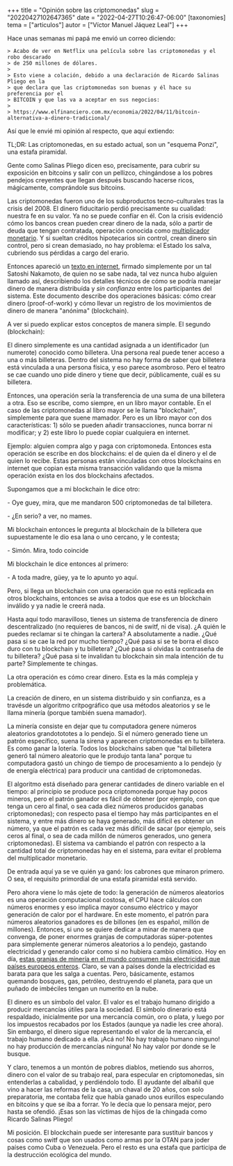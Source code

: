 +++
title = "Opinión sobre las criptomonedas"
slug = "20220427102647365"
date = "2022-04-27T10:26:47-06:00"
[taxonomies]
tema = ["articulos"]
autor = ["Víctor Manuel Jáquez Leal"]
+++

Hace unas semanas mi papá me envió un correo diciendo:

    > Acabo de ver en Netflix una película sobre las criptomonedas y el robo descarado
    > de 250 millones de dólares.
    >
    > Esto viene a colación, debido a una declaración de Ricardo Salinas Pliego en la
    > que declara que las criptomonedas son buenas y él hace su preferencia por el
    > BITCOIN y que las va a aceptar en sus negocios:
    >
    > https://www.elfinanciero.com.mx/economia/2022/04/11/bitcoin-alternativa-a-dinero-tradicional/

Así que le envié mi opinión al respecto, que aquí extiendo:

TL;DR: Las criptomonedas, en su estado actual, son un "esquema Ponzi",
una estafa piramidal.

Gente como Salinas Pliego dicen eso, precisamente, para cubrir su
exposición en bitcoins y salir con un pellizco, chingándose a los pobres
pendejos creyentes que llegan después buscando hacerse ricos,
mágicamente, comprándole sus bitcoins.

Las criptomonedas fueron uno de los subproductos tecno-culturales tras
la crisis del 2008. El dinero fiducitario perdió precisamente su
cualidad: nuestra fe en su valor. Ya no se puede confíar en él. Con la
crisis evidenció cómo los bancos crean pueden crear dinero de la nada,
sólo a partir de deuda que tengan contratada, operación conocida como
[multiplicador
monetario](https://es.wikipedia.org/wiki/Multiplicador_monetario). Y si
sueltan créditos hipotecarios sin control, crean dinero sin control,
pero si crean demasiado, no hay problema: el Estado los salva, cubriendo
sus pérdidas a cargo del erario.

Entonces apareció un [texto en
internet](http://satoshinakamoto.me/bitcoin.pdf), firmado simplemente
por un tal Satoshi Nakamoto, de quien no se sabe nada, tal vez nunca
hubo alguien llamado así, describiendo los detalles técnicos de cómo se
podría manejar dinero de manera distribuída y *sin confianza* entre los
participantes del sistema. Este documento describe dos operaciones
básicas: cómo crear dinero (proof-of-work) y cómo llevar un registro de
los movimientos de dinero de manera "anónima" (blockchain).

A ver si puedo explicar estos conceptos de manera simple. El segundo
(blockchain):

El dinero simplemente es una cantidad asignada a un identificador (un
numerote) conocido como billetera. Una persona real puede tener acceso a
una o más billeteras. Dentro del sistema no hay forma de saber qué
billetera está vinculada a una persona física, y eso parece asombroso.
Pero el teatro se cae cuando uno pide dinero y tiene que decir,
públicamente, cuál es su billetera.

Entonces, una operación sería la transferencia de una suma de una
billetera a otra. Eso se escribe, como siempre, en un libro mayor
contable. En el caso de las criptomonedas al libro mayor se le llama
"blockchain", simplemente para que suene mamador. Pero es un libro mayor
con dos características: 1) sólo se pueden añadir transacciones, nunca
borrar ni modificar; y 2) este libro lo puede copiar cualquiera en
internet.

Ejemplo: alguien compra algo y paga con criptomoneda. Entonces esta
operación se escribe en dos blockchains: el de quien da el dinero y el
de quien lo recibe. Estas personas están vinculadas con otros
blockchains en internet que copian esta misma transacción validando que
la misma operación exista en los dos blockchains afectados.

Supongamos que a mi blockchain le dice otro:

\- Oye guey, mira, que me mandaron 500 criptomonedas de tal billetera.

\- ¿En serio? a ver, no mames.

Mi blockchain entonces le pregunta al blockchain de la billetera que
supuestamente le dio esa lana o uno cercano, y le contesta;

\- Simón. Mira, todo coincide

Mi blockchain le dice entonces al primero:

\- A toda madre, güey, ya te lo apunto yo aquí.

Pero, si llega un blockchain con una operación que no está replicada en
otros blockchains, entonces se avisa a todos que ese es un blockchain
inválido y ya nadie le creerá nada.

Hasta aquí todo maravilloso, tienes un sistema de transferencia de
dinero descentralizado (no requieres de bancos, ni de switf, ni de
visa). ¿A quién le puedes reclamar si te chingan la cartera? A
absolutamente a nadie. ¿Qué pasa si se cae la red por mucho tiempo? ¿Qué
pasa si se te borra el disco duro con tu blockchain y tu billetera? ¿Qué
pasa si olvidas la contraseña de tu billetera? ¿Qué pasa si te invalidan
tu blockchain sin mala intención de tu parte? Simplemente te chingas.

La otra operación es cómo crear dinero. Esta es la más compleja y
problemática.

La creación de dinero, en un sistema distribuido y sin confianza, es a
travésde un algoritmo critpográfico que usa métodos aleatorios y se le
llama minería (porque también suena mamador).

La minería consiste en dejar que tu computadora genere números
aleatorios grandotototes a lo pendejo. Si el número generado tiene un
patrón específico, suena la sirena y aparecen criptomonedas en tu
billetera. Es como ganar la lotería. Todos los blockchains saben que
"tal billetera generó tal número aleatorio que le produjo tanta lana"
porque tu computadora gastó un chingo de tiempo de procesamiento a lo
pendejo (y de energía eléctrica) para producir una cantidad de
criptomonedas.

El algoritmo está diseñado para generar cantidades de dinero variable en
el tiempo: al principio se produce poca criptomoneda porque hay pocos
mineros, pero el patrón ganador es fácil de obtener (por ejemplo, con
que tenga un cero al final, o sea cada diez números producidos ganabas
criptomonedas); con respecto pasa el tiempo hay más participantes en el
sistema, y entre más dinero se haya generado, más difícil es obtener un
número, ya que el patrón es cada vez más difícil de sacar (por ejemplo,
seis ceros al final, o sea de cada millón de números generados, uno
genera criptomonedas). El sistema va cambiando el patrón con respecto a
la cantidad total de criptomonedas hay en el sistema, para evitar el
problema del multiplicador monetario.

De entrada aquí ya se ve quién ya ganó: los cabrones que minaron
primero. O sea, el requisito primordial de una estafa piramidal está
servido.

Pero ahora viene lo más ojete de todo: la generación de números
aleatorios es una operación computacional costosa, el CPU hace cálculos
con números enormes y eso implica mayor consumo eléctrico y mayor
generación de calor por el hardware. En este momento, el patrón para
números aleatorios ganadores es de billones (en es español, millón de
millones). Entonces, si uno se quiere dedicar a minar de manera que
convenga, de poner enormes granjas de computadoras súper-potentes para
simplemente generar números aleatorios a lo pendejo, gastando
electricidad y generando calor como si no hubiera cambio climático. Hoy
en día, [estas granjas de minería en el mundo consumen más electricidad
que países europeos
enteros](https://digiconomist.net/bitcoin-energy-consumption). Claro, se
van a países donde la electricidad es barata para que les salga a
cuentas. Pero, básicamente, estamos quemando bosques, gas, petróleo,
destruyendo el planeta, para que un puñado de imbéciles tengan un
numerito en la nube.

El dinero es un símbolo del valor. El valor es el trabajo humano
dirigido a producir mercancías útiles para la sociedad. El símbolo
dinerario está respaldado, inicialmente por una mercancía común, oro o
plata, y luego por los impuestos recabados por los Estados (aunque ya
nadie les cree ahora). Sin embargo, el dinero sigue representando el
valor de la mercancía, el trabajo humano dedicado a ella. ¡Acá no! No
hay trabajo humano ninguno! no hay producción de mercancías ninguna! No
hay valor por donde se le busque.

Y claro, tenemos a un montón de pobres diablos, metiendo sus ahorros,
dinero con el valor de su trabajo real, para especular en criptomonedas,
sin entenderlas a cabalidad, y perdiéndolo todo. El ayudante del albañil
que vino a hacer las reformas de la casa, un chaval de 20 años, con solo
preparatoria, me contaba feliz que había ganado unos eurillos
especulando en bitcoins y que se iba a forrar. Yo le decía que lo
pensara mejor, pero hasta se ofendió. ¡Esas son las víctimas de hijos de
la chingada como Ricardo Salinas Pliego!

Mi posición. El blockchain puede ser interesante para sustituir bancos y
cosas como switf que son usados como armas por la OTAN para joder países
como Cuba o Venezuela. Pero el resto es una estafa que participa de la
destrucción ecológica del mundo.
